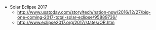 - Solar Eclipse 2017
  - http://www.usatoday.com/story/tech/nation-now/2016/12/27/big-one-coming-2017-total-solar-eclipse/95889736/
  - http://www.eclipse2017.org/2017/states/OR.htm


